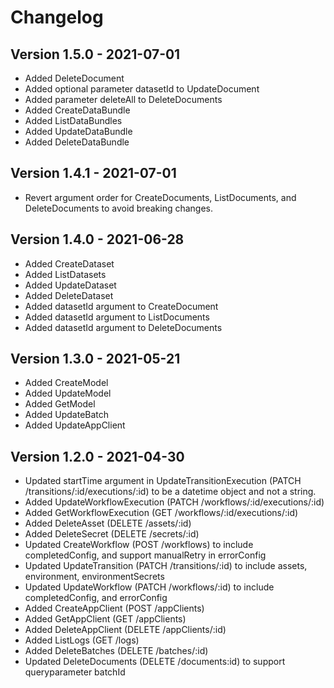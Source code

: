 # Changelog 

## Version 1.5.0 - 2021-07-01

- Added DeleteDocument
- Added optional parameter datasetId to UpdateDocument
- Added parameter deleteAll to DeleteDocuments
- Added CreateDataBundle
- Added ListDataBundles 
- Added UpdateDataBundle
- Added DeleteDataBundle

## Version 1.4.1 - 2021-07-01

- Revert argument order for CreateDocuments, ListDocuments, and DeleteDocuments to avoid breaking changes.

## Version 1.4.0 - 2021-06-28

- Added CreateDataset
- Added ListDatasets
- Added UpdateDataset
- Added DeleteDataset
- Added datasetId argument to CreateDocument
- Added datasetId argument to ListDocuments
- Added datasetId argument to DeleteDocuments

## Version 1.3.0 - 2021-05-21

- Added CreateModel
- Added UpdateModel
- Added GetModel
- Added UpdateBatch
- Added UpdateAppClient

## Version 1.2.0 - 2021-04-30

- Updated startTime argument in UpdateTransitionExecution (PATCH /transitions/:id/executions/:id) to be a datetime object and not a string.
- Added UpdateWorkflowExecution (PATCH /workflows/:id/executions/:id)
- Added GetWorkflowExecution (GET /workflows/:id/executions/:id)
- Added DeleteAsset (DELETE /assets/:id)
- Added DeleteSecret (DELETE /secrets/:id)
- Updated CreateWorkflow (POST /workflows) to include completedConfig, and support manualRetry in errorConfig
- Updated UpdateTransition (PATCH /transitions/:id) to include assets, environment, environmentSecrets
- Updated UpdateWorkflow (PATCH /workflows/:id) to include completedConfig, and errorConfig
- Added CreateAppClient (POST /appClients)
- Added GetAppClient (GET /appClients)
- Added DeleteAppClient (DELETE /appClients/:id)
- Added ListLogs (GET /logs)
- Added DeleteBatches (DELETE /batches/:id)
- Updated DeleteDocuments (DELETE /documents:id) to support queryparameter batchId
